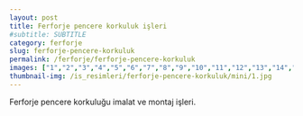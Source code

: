 ```yaml
---
layout: post
title: Ferforje pencere korkuluk işleri
#subtitle: SUBTITLE
category: ferforje
slug: ferforje-pencere-korkuluk
permalink: /ferforje/ferforje-pencere-korkuluk
images: ["1","2","3","4","5","6","7","8","9","10","11","12","13","14","15"]
thumbnail-img: /is_resimleri/ferforje-pencere-korkuluk/mini/1.jpg
---
```

Ferforje pencere korkuluğu imalat ve montaj işleri.
